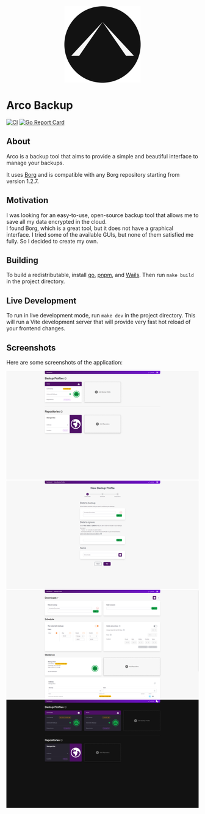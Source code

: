 

<div style="text-align: center;">
    <img src="icon.png" alt="Icon" style="max-width: 200px;">
</div>

# Arco Backup

[![CI][s0]][l0] 
[![Go Report Card][s1]][l1] 

[s0]: https://github.com/loomi-labs/arco/actions/workflows/on_push_go_changes.yml/badge.svg
[l0]: https://github.com/loomi-labs/arco/actions/workflows/on_push_go_changes.yml
[s1]: https://goreportcard.com/badge/github.com/loomi-labs/arco
[l1]: https://goreportcard.com/report/github.com/loomi-labs/arco

## About

Arco is a backup tool that aims to provide a simple and beautiful interface to manage your backups. 

It uses [Borg](https://borgbackup.readthedocs.io/en/stable/index.html) and is compatible with any Borg repository starting from version 1.2.7.

## Motivation

I was looking for an easy-to-use, open-source backup tool that allows me to save all my data encrypted in the cloud.<br>
I found Borg, which is a great tool, but it does not have a graphical interface. I tried some of the available GUIs, but none of them satisfied me fully. So I decided to create my own.

## Building

To build a redistributable, install [go](https://go.dev/doc/install), [pnpm](https://pnpm.io/installation), and [Wails](https://wails.io/docs/gettingstarted/installation). Then run `make build` in the project directory.

## Live Development

To run in live development mode, run `make dev` in the project directory. This will run a Vite development
server that will provide very fast hot reload of your frontend changes.

## Screenshots

Here are some screenshots of the application:

![Dashboard](docs/dashboard.png)
![Add Backup Profile](docs/new-backup-profile.png)
![Backup Profile](docs/backup-profile.png)
![Dashboard Dark](docs/dashboard-dark.png)
